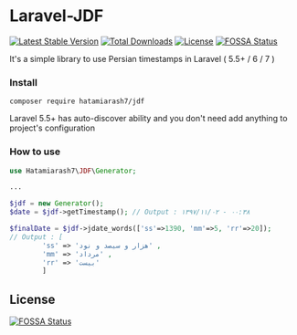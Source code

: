 # Laravel-JDF

[![Latest Stable Version](https://poser.pugx.org/hatamiarash7/jdf/v/stable)](https://packagist.org/packages/hatamiarash7/jdf) [![Total Downloads](https://poser.pugx.org/hatamiarash7/jdf/downloads)](https://packagist.org/packages/hatamiarash7/jdf) [![License](https://poser.pugx.org/hatamiarash7/jdf/license)](https://packagist.org/packages/hatamiarash7/jdf)
[![FOSSA Status](https://app.fossa.io/api/projects/git%2Bgithub.com%2Fhatamiarash7%2FLaravel-JDF.svg?type=shield)](https://app.fossa.io/projects/git%2Bgithub.com%2Fhatamiarash7%2FLaravel-JDF?ref=badge_shield)

It's a simple library to use Persian timestamps in Laravel ( 5.5+ / 6 / 7 )

### Install

`composer require hatamiarash7/jdf`

Laravel 5.5+ has auto-discover ability and you don't need add anything to project's configuration

### How to use

```php
use Hatamiarash7\JDF\Generator;

...

$jdf = new Generator();
$date = $jdf->getTimestamp(); // Output : ۱۳۹۷/۱۱/۰۲ - ۰۰:۳۸

$finalDate = $jdf->jdate_words(['ss'=>1390, 'mm'=>5, 'rr'=>20]);
// Output : [
		'ss' => 'هزار و سیصد و نود' ,
		'mm' => 'مرداد' ,
		'rr' => 'بیست'
	    ]
```


## License
[![FOSSA Status](https://app.fossa.io/api/projects/git%2Bgithub.com%2Fhatamiarash7%2FLaravel-JDF.svg?type=large)](https://app.fossa.io/projects/git%2Bgithub.com%2Fhatamiarash7%2FLaravel-JDF?ref=badge_large)